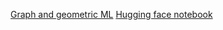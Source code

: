 [Graph and geometric ML](https://towardsdatascience.com/graph-geometric-ml-in-2024-where-we-are-and-whats-next-part-i-theory-architectures-3af5d38376e1#5903)
[Hugging face notebook](https://colab.research.google.com/drive/1pxc-ehTtnVM72-NViET_D2ZqOlpOi2LH?usp=sharing)
